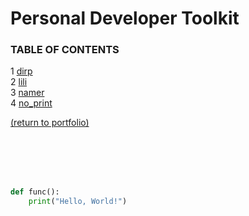 # Personal Developer Toolkit

### TABLE OF CONTENTS
1 [dirp](/dirp.md)
<br>
2 [lili](/lili.md)<br>
3 [namer](/namer.md)<br>
4 [no_print](/no_print.md)<br>

<a href="https://rowcased.github.io/">(return to portfolio)</a>


<br><br><br><br>


```python
def func():
    print("Hello, World!")
```
